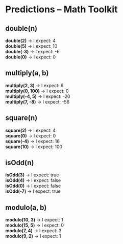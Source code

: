 # Predictions – Math Toolkit

## double(n)

**double(2)** → I expect: 4  
**double(5)** → I expect: 10  
**double(-3)** → I expect: -6  
**double(0)** → I expect: 0  

## multiply(a, b)

**multiply(2, 3)** → I expect: 6  
**multiply(0, 100)** → I expect: 0  
**multiply(-4, 5)** → I expect: -20  
**multiply(7, -8)** → I expect: -56  


## square(n)

**square(2)** → I expect: 4  
**square(0)** → I expect: 0  
**square(-4)** → I expect: 16  
**square(10)** → I expect: 100  

## isOdd(n)

**isOdd(3)** → I expect: true  
**isOdd(4)** → I expect: false  
**isOdd(0)** → I expect: false  
**isOdd(-7)** → I expect: true  

## modulo(a, b)

**modulo(10, 3)** → I expect: 1  
**modulo(15, 5)** → I expect: 0  
**modulo(7, 4)** → I expect: 3  
**modulo(9, 2)** → I expect: 1  
